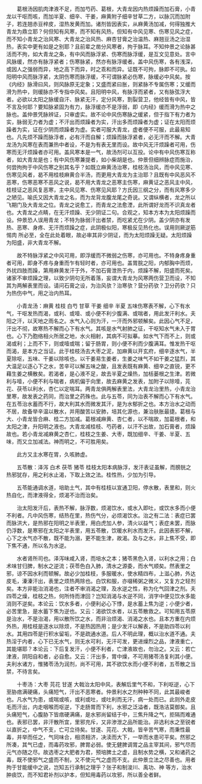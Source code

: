 <!-- { "loadSidebar": true } -->
　　葛根汤因肌肉津液不足，而加芍药、葛根，大青龙因内热烦躁而加石膏，小青龙以干呕而咳，而加半夏、细辛、干姜，麻黄附子细辛甘草二方，以脉沉而加附子，若连翘赤豆梓皮，湿热发黄而加。诸剂皆因表实，从麻黄汤加减，何得独推大青龙为鼎立耶？何但知有风寒，而不知有风热，但知有中风见寒、伤寒见风之症，而不知小青龙之治风寒、大青龙之治风热、麻杏甘膏之治温热、麻翘豆汤之治湿热，表实中更有如是之别耶？且前辈之凿分风寒者，拘于脉耳。不知仲景之论脉甚活而不拘，如大青龙之条，有中风而脉浮紧、伤寒而脉浮缓，是互文见意处。言中风脉缓，然亦有脉浮紧者；伤寒脉紧，然亦有脉浮缓者。盖中风伤寒，各有浅深，或因人之强弱而异，地之高下而异，时之乖和而异。证既不可拘，脉即不可执。如阳明中风而脉浮紧，太阴伤寒而脉浮缓，不可谓脉紧必伤寒，脉缓必中风矣。按《内经》脉滑曰风，则风脉原无定象；又盛而紧曰胀，则紧脉不专属伤寒；又缓而滑为热中，则缓脉亦不专指中风矣。且阳明中风，有脉浮而紧者，又有脉弦浮大者。必欲以太阳之脉缓自汗、脉紧无汗，定分风寒，割裂营卫，他经皆有中风，皆不言及何耶？要知脉紧固为有力，脉浮缓亦不是浮弱，即《内经》缓而滑为热中之脉也。盖仲景凭脉辨证，只审虚实。故不论中风伤寒脉之缓紧，但于指下有力者为实，脉弱无力者为虚；不汗出而烦躁者为实，汗出多而烦躁者为虚；证在太阳而烦躁者为实，证在少阴而烦躁者为虚。实者可服大青龙，虚者便不可服，此最易知也。凡先烦不躁而脉浮者，必有汗而自解；烦躁而脉浮紧者，必无汗而不解。大青龙汤为风寒在表而兼热中者设，不是为有表无里而设。故中风无汗烦躁者可用，伤寒而无汗烦躁者亦可用。盖风寒本是一气，故汤剂可以互投。论中有中风伤寒互称者，如大青龙是也；有中风伤寒兼提者，如小柴胡是也。仲景但细辨脉症而施治，何尝拘拘于中风伤寒之别其名乎？如既立麻黄汤治寒，桂枝汤治风，而中风见寒、伤寒见风者，曷不用桂枝麻黄合半汤，而更用大青龙为主治耶？且既有中风恶风不恶寒，伤寒恶寒不恶风之说，曷不用大青龙之恶寒主伤寒，麻黄证之恶风主中风，桂枝证之恶风复恶寒，主中风见寒、伤寒见风耶？方氏因三纲之分，而有风寒多少之陋见。喻氏又因大青龙之名，而为龙背龙腹龙尾之奇说。又谓纵横者，龙之所以飞期门及大青龙之位。青龙之说愈工，而青龙之法愈湮，此所谓好龙而不识真龙者也。大青龙之点睛，在无汗烦躁、无少阴证二句。合观之，知本方本为太阳烦躁而设。仲景恐人误用青龙；不特为脉弱汗出者禁，而吃紧尤在少阴。盖少阴亦有发热、恶寒、身疼、无汗而烦躁之症，此阴极似阳，寒极反见热化也。误用则厥逆筋惕肉 所必至，全在此处着眼，故必审其非少阴证，而为太阳烦躁无疑。太阳烦躁为阳盛，非大青龙不解。

　　故不特脉浮紧之中风可用，即浮缓而不微弱之伤寒，亦可用也。不特身疼身重者可用，即身不疼与身重而乍有轻时者，亦可用也。盖胃脘之阳，内郁胸中而烦，外扰四肢而躁，第用麻黄发汗于外，不加石膏泄热于内，烦躁不解，阳盛而死矣。诸家不审烦躁之理，以致少阴句无所着落，妄谓大青龙为风寒两伤营卫而设，不知其为两解表里而设。请问石膏之设，为治风欤？治寒欤？营分药欤？卫分药欤？只为热伤中气，用之治内热耳。

　　小青龙汤：麻黄 桂枝 白芍 甘草 干姜 细辛 半夏 五味伤寒表不解，心下有水气，干呕发热而渴，或利、或噎、或小便不利少腹满、或喘者，用此发汗利水。夫阳之汗，以天地之雨名之。水气入心则为汗，一汗而外邪顿解矣。此因心气不足，汗出不彻，故寒热不解而心下有水气。其咳是水气射肺之征，干呕知水气未入于胃也。心下乃胞络相火所居之地，水火相射，其病不可拟摹。如水气下而不上，则或渴或利；上而不下，则或噎或喘；留于肠胃，则小便不利而少腹满耳。惟发热干呕而渴，是本方之当证。此于桂枝汤去大枣之泥，加麻黄以开玄府，细辛逐水气，半夏除呕，五味、干姜以除咳也。以干姜易生姜者，生姜之味气不如干姜之猛烈，其大温足以逐心下之水，苦辛可以解五味之酸，且发表既有麻黄、细辛之直锐，更不藉生姜之横散矣。若渴者，是心液不足，故去半夏之燥热，加栝蒌根之生津。若微利与噎，小便不利与喘者，病机偏于向里，故去麻黄之发表，加附子以除噎，芫花、茯苓以利水，杏仁以定喘耳。两青龙俱两解表里法，大青龙治里热，小青龙治里寒，故发表之药同，而治里之药殊也。此与五苓，同为治表不解而心下有水气。在五苓治水蓄而不行，故大利其水而微发其汗，是为水郁折之也。本方治水之动而不居，故备举辛温以散水，并用酸苦以安肺，培其化源也，兼治肤胀最捷。葛根与大、小青龙皆合麻、桂二方加减。葛根减麻黄、杏仁者，以不喘故，加葛根者，和太阳之津，升阳明之液也。大青龙减桂枝、芍药者，以汗不出故，加石膏者，烦躁故也。若小青龙减麻黄之杏仁，桂枝之生姜、大枣，既加细辛、干姜、半夏、五味，而又立加减法。神而明之，不可胜用矣。

　　此方又主水寒在胃，久咳肺虚。

　　五苓散：泽泻 白术 茯苓 猪苓 桂枝太阳本病脉浮，发汗表证虽解，而膀胱之热邪犹存，用之利水止渴，下取上效之法。桂性热，少加为引导。

　　五苓能通调水道，培助土气，其中有桂枝以宣通卫阳，停水散，表里和，则火热自化，而津液得全，烦渴不治而治矣。

　　治太阳发汗后，表热不解，脉浮数，烦渴饮水，或水入即吐，或饮水多而小便不利者。凡中风伤寒，结热在里，热伤气分，必烦渴饮水。治之有二法：表症已罢而脉洪大，是热邪在阳明之半表里，用白虎加人参，清火以益气；表症未罢，而脉仍浮数，是寒邪在太阳之半表里，用五苓散，饮暖水利水而发汗。此因表邪不解，心下之水气亦不散，既不能为溺，更不能生津，故渴。及与之水，非上焦不受，即下焦不通，所以名为水逆。

　　水者肾所司也。泽泻味咸入肾，而培水之本；猪苓黑色入肾，以利水之用；白术味甘归脾，制水之逆流；茯苓色白入肺，清水之源委，而水气顺矣。然表里之邪，谅不因水利而顿解。故必少加桂枝，多服暖水，使水精四布，上滋心肺，外达皮毛，溱溱汗出，表里之烦热两除也。白饮和服，亦啜稀粥之微义，又复方之轻剂矣。本方非能治消渴也，注者不审消渴之理，及水逆之性，称为化气回津之剂。夫四苓之燥，桂枝之热，何所恃而津回？岂知消渴与水逆不同，消字中便见饮水多能消则不逆矣。本论云：饮水多者，小便利必心下悸，是水蓄上焦为逆；小便少者，必苦里急，是水蓄下焦为逆也。又云：渴欲饮水者，以五苓散救之。可知用五苓原是治水，不是治渴，用以散所饮之水，而非治烦渴、消渴之水也。且本方重在内烦外热，用桂枝是逐水以除烦，不是热因热用；是少发汗以解表，不是助四苓以利水。其用四苓是行积水留垢，不是疏通水道。后人不明此理，概以治水道不通。夫热淫于内者，心下已无水气，则无水可利，无汗可发，更进燥烈之品，津液重亡，其能堪耶？本论云：下后复发汗，小便不利者，亡津液故也，勿治之。又云：若亡津液，阴阳自和者，必自愈。又云：汗出多，胃中燥，不可用猪苓汤复利其小便。夫利水诸方，惟猪苓汤为润剂，尚不可用，其不欲饮水而小便不利者，五苓散之当禁，不待言矣。

　　十枣汤：大枣 芫花 甘遂 大戟治太阳中风，表解后里气不和，下利呕逆，心下至胁痞满硬痛，头痛短气，汗出不恶寒者。仲景利水之剂种种不同，此其最峻者也。凡水气为患，或喘或咳，或利或吐，或吐利而无汗，病一处而已。此则外走皮毛而汗出，内走咽喉而呕逆，下走肠胃而下利，水邪之泛溢者，既浩洁莫御矣。且头痛短气，心腹胁下皆痞硬满痛，是水邪尚留结于中，三焦升降之气，拒隔而难通也。表邪已罢，非汗散所宜，里邪充斥，又非渗泄之品所能治。非选利水之至锐者以直折之，中气不支，亡可立待矣。甘遂、芫花、大戟，皆辛苦气寒，而秉性最毒，并举而任之，气同味合，相须相济，决渎而大下，一举而水患可平矣。然邪之所凑，其气已虚，而毒药攻邪，脾胃必弱。使无健脾调胃之品主宰其间，邪气尽而元气亦随之尽。故选枣之大肥者为君，预培脾土之虚，且制水势之横，又和诸药之毒，既不使邪气之盛而不制，又不使元气之虚而不支。此仲景立法之尽善也。用者拘于甘能缓中之说，岂知五行承制之理乎？张子和制浚川、禹功、神 等方，治水肿痰饮，而不知君补剂以护本，但知用毒药以攻邪，所以善全者鲜。


